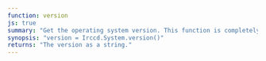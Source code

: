 ```yaml
---
function: version
js: true
summary: "Get the operating system version. This function is completely system dependent."
synopsis: "version = Irccd.System.version()"
returns: "The version as a string."
---
```

